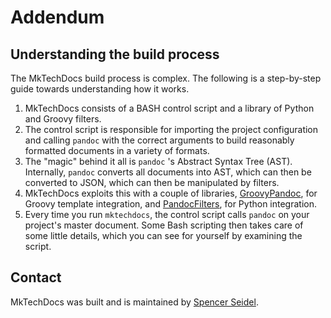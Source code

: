 # Addendum


## Understanding the build process

The MkTechDocs build process is complex. The following is a step-by-step guide towards understanding how it works.

1. MkTechDocs consists of a BASH control script and a library of Python and Groovy filters.
1. The control script is responsible for importing the project configuration and calling `pandoc` with the correct arguments to build reasonably formatted documents in a variety of formats.
1. The "magic" behind it all is `pandoc` 's Abstract Syntax Tree (AST). Internally, `pandoc` converts all documents into AST, which can then be converted to JSON, which can then be manipulated by filters.
1. MkTechDocs exploits this with a couple of libraries, [GroovyPandoc](https://github.com/jsseidel/groovy-pandoc), for Groovy template integration, and [PandocFilters](https://github.com/jgm/pandocfilters), for Python integration.
1. Every time you run `mktechdocs`, the control script calls `pandoc` on your project's master document. Some Bash scripting then takes care of some little details, which you can see for yourself by examining the script.

## Contact

MkTechDocs was built and is maintained by [Spencer Seidel](http://www.spencerseidel.com).
